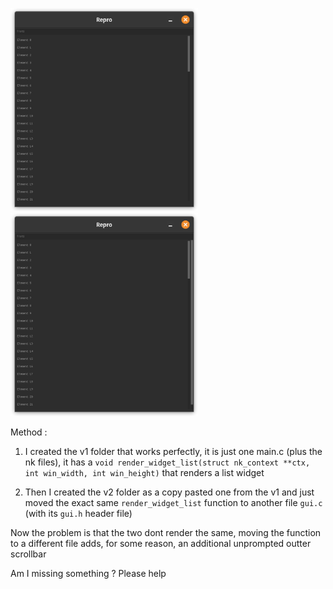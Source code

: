 <p align="left">
  <img src="v1.png" width="300" style="display:inline-block; margin-right:10px;">
  <img src="v2.png" width="300" style="display:inline-block;">
</p>

Method : 

1. I created the v1 folder that works perfectly, it is just one main.c (plus the nk files), it has a `void render_widget_list(struct nk_context **ctx, int win_width, int win_height)` that renders a list widget

2. Then I created the v2 folder as a copy pasted one from the v1 and just moved the exact same `render_widget_list` function to another file `gui.c` (with its `gui.h` header file)

Now the problem is that the two dont render the same, moving the function to a different file adds, for some reason, an additional unprompted outter scrollbar

Am I missing something ?
Please help

